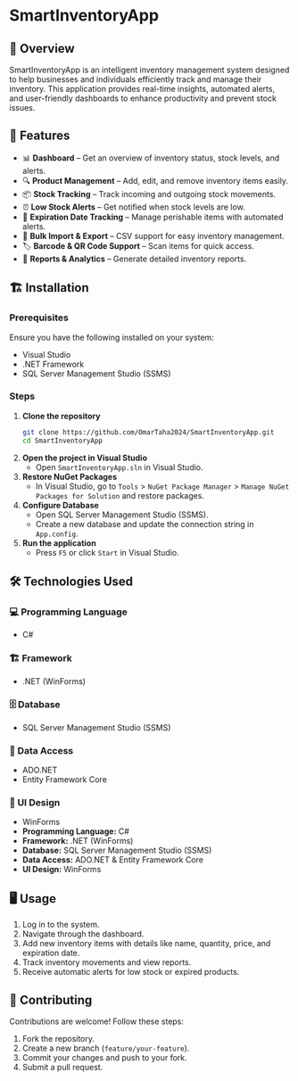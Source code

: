 # SmartInventoryApp

## 📌 Overview

SmartInventoryApp is an intelligent inventory management system designed to help businesses and individuals efficiently track and manage their inventory. This application provides real-time insights, automated alerts, and user-friendly dashboards to enhance productivity and prevent stock issues.

## 🚀 Features

- 📊 **Dashboard** – Get an overview of inventory status, stock levels, and alerts.
- 🔍 **Product Management** – Add, edit, and remove inventory items easily.
- 📦 **Stock Tracking** – Track incoming and outgoing stock movements.
- ⏰ **Low Stock Alerts** – Get notified when stock levels are low.
- 📅 **Expiration Date Tracking** – Manage perishable items with automated alerts.
- 🔄 **Bulk Import & Export** – CSV support for easy inventory management.
- 🏷️ **Barcode & QR Code Support** – Scan items for quick access.
- 📜 **Reports & Analytics** – Generate detailed inventory reports.

## 🏗️ Installation

### Prerequisites

Ensure you have the following installed on your system:

- Visual Studio
- .NET Framework
- SQL Server Management Studio (SSMS)

### Steps

1. **Clone the repository**
   ```bash
   git clone https://github.com/OmarTaha2024/SmartInventoryApp.git
   cd SmartInventoryApp
   ```
2. **Open the project in Visual Studio**
   - Open `SmartInventoryApp.sln` in Visual Studio.
3. **Restore NuGet Packages**
   - In Visual Studio, go to `Tools` > `NuGet Package Manager` > `Manage NuGet Packages for Solution` and restore packages.
4. **Configure Database**
   - Open SQL Server Management Studio (SSMS).
   - Create a new database and update the connection string in `App.config`.
5. **Run the application**
   - Press `F5` or click `Start` in Visual Studio.

## 🛠️ Technologies Used

### 💻 Programming Language

- C#

### 🏗️ Framework

- .NET (WinForms)

### 🗄️ Database

- SQL Server Management Studio (SSMS)

### 🔗 Data Access

- ADO.NET
- Entity Framework Core

### 🎨 UI Design

- WinForms
- **Programming Language:** C#
- **Framework:** .NET (WinForms)
- **Database:** SQL Server Management Studio (SSMS)
- **Data Access:** ADO.NET & Entity Framework Core
- **UI Design:** WinForms

## 🖥️ Usage

1. Log in to the system.
2. Navigate through the dashboard.
3. Add new inventory items with details like name, quantity, price, and expiration date.
4. Track inventory movements and view reports.
5. Receive automatic alerts for low stock or expired products.

## 🤝 Contributing

Contributions are welcome! Follow these steps:

1. Fork the repository.
2. Create a new branch (`feature/your-feature`).
3. Commit your changes and push to your fork.
4. Submit a pull request.



